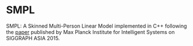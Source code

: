 # SMPL
SMPL: A Skinned Multi-Person Linear Model implemented in C++ following the [paper](https://files.is.tue.mpg.de/black/papers/SMPL2015.pdf) published by Max Planck Institute for Intelligent Systems on SIGGRAPH ASIA 2015.

